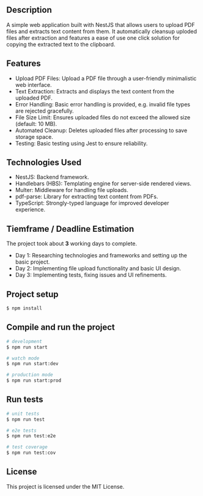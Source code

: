 ## Description

A simple web application built with NestJS that allows users to upload PDF files and extracts text content from them. It automatically cleansup uploded files after extraction and features a ease of use one click solution for copying the extracted text to the clipboard.


## Features 

- Upload PDF Files: Upload a PDF file through a user-friendly minimalistic web interface.
- Text Extraction: Extracts and displays the text content from the uploaded PDF.
- Error Handling: Basic error handling is provided, e.g. invalid file types are rejected gracefully.
- File Size Limit: Ensures uploaded files do not exceed the allowed size (default: 10 MB).
- Automated Cleanup: Deletes uploaded files after processing to save storage space.
- Testing: Basic testing using Jest to ensure reliability.

## Technologies Used

- NestJS: Backend framework.
- Handlebars (HBS): Templating engine for server-side rendered views.
- Multer: Middleware for handling file uploads.
- pdf-parse: Library for extracting text content from PDFs.
- TypeScript: Strongly-typed language for improved developer experience.

## Tiemframe / Deadline Estimation 

The project took about **3** working days to complete.
- Day 1: Researching technologies and frameworks and setting up the basic project.
- Day 2: Implementing file upload functionality and basic UI design.
- Day 3: Implementing tests, fixing issues and UI refinements.


## Project setup

```bash
$ npm install
```

## Compile and run the project

```bash
# development
$ npm run start

# watch mode
$ npm run start:dev

# production mode
$ npm run start:prod
```

## Run tests

```bash
# unit tests
$ npm run test

# e2e tests
$ npm run test:e2e

# test coverage
$ npm run test:cov
```

## License

This project is licensed under the MIT License.
